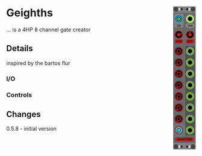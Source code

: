 # Geighths <img align="right" src="images/geighths_100.png">
... is a 4HP 8 channel gate creator

## Details
inspired by the bartos flur

### I/O


### Controls


## Changes
0.5.8 - initial version  
